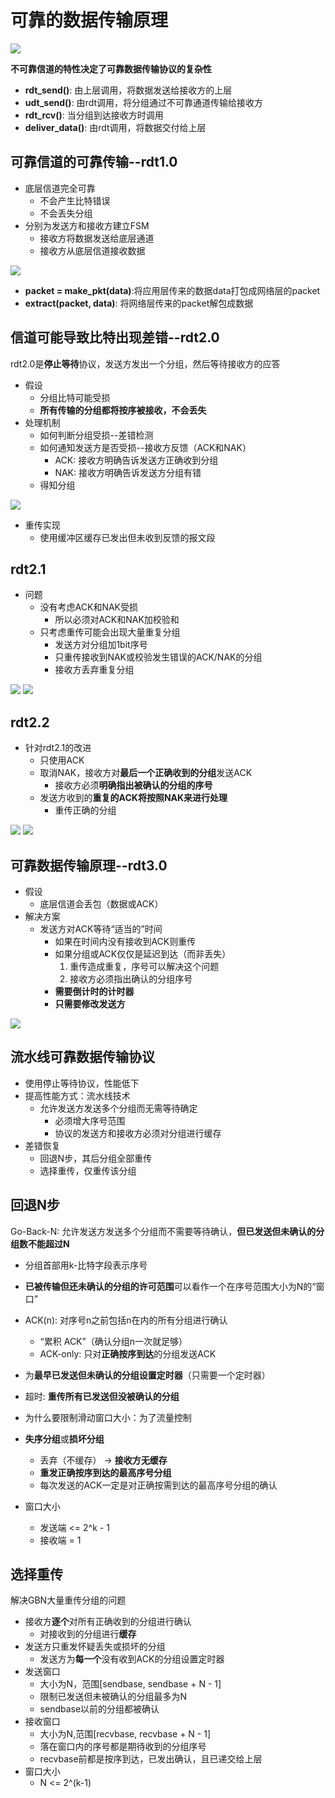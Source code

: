 <!--
 * @Descripttion: 
 * @version: 
 * @Author: WangQing
 * @email: 2749374330@qq.com
 * @Date: 2019-12-03 15:54:39
 * @LastEditors: WangQing
 * @LastEditTime: 2019-12-03 20:15:40
 -->
# 可靠的数据传输原理

![](images/2019-12-03-15-57-40.png)

**不可靠信道的特性决定了可靠数据传输协议的复杂性**

- **rdt_send()**: 由上层调用，将数据发送给接收方的上层
- **udt_send()**: 由rdt调用，将分组通过不可靠通道传输给接收方
- **rdt_rcv()**: 当分组到达接收方时调用
- **deliver_data()**: 由rdt调用，将数据交付给上层

## 可靠信道的可靠传输--rdt1.0

- 底层信道完全可靠
    - 不会产生比特错误
    - 不会丢失分组
- 分别为发送方和接收方建立FSM
    - 接收方将数据发送给底层通道
    - 接收方从底层信道接收数据

![](images/2019-12-03-16-13-59.png)

- **packet = make_pkt(data)**:将应用层传来的数据data打包成网络层的packet
- **extract(packet, data)**: 将网络层传来的packet解包成数据

## 信道可能导致比特出现差错--rdt2.0

rdt2.0是**停止等待**协议，发送方发出一个分组，然后等待接收方的应答

- 假设
    - 分组比特可能受损
    - **所有传输的分组都将按序被接收，不会丢失**
- 处理机制
    - 如何判断分组受损--差错检测
    - 如何通知发送方是否受损--接收方反馈（ACK和NAK）
        - ACK: 接收方明确告诉发送方正确收到分组
        - NAK: 接收方明确告诉发送方分组有错
    - 得知分组

![](images/2019-12-03-16-23-18.png)

- 重传实现
    - 使用缓冲区缓存已发出但未收到反馈的报文段



## rdt2.1

- 问题
    - 没有考虑ACK和NAK受损
        - 所以必须对ACK和NAK加校验和
    - 只考虑重传可能会出现大量重复分组
        - 发送方对分组加1bit序号
        - 只重传接收到NAK或校验发生错误的ACK/NAK的分组
        - 接收方丢弃重复分组

![](images/2019-12-03-16-33-33.png)
![](images/2019-12-03-16-33-46.png)

## rdt2.2

- 针对rdt2.1的改进
    - 只使用ACK
    - 取消NAK，接收方对**最后一个正确收到的分组**发送ACK
        - 接收方必须**明确指出被确认的分组的序号**
    - 发送方收到的**重复的ACK将按照NAK来进行处理**
        - 重传正确的分组

![](images/2019-12-03-16-39-22.png)
![](images/2019-12-03-16-40-04.png)

## 可靠数据传输原理--rdt3.0

- 假设
    - 底层信道会丢包（数据或ACK）
- 解决方案
    - 发送方对ACK等待“适当的”时间
        - 如果在时间内没有接收到ACK则重传
        - 如果分组或ACK仅仅是延迟到达（而非丢失）
            1. 重传造成重复，序号可以解决这个问题
            2. 接收方必须指出确认的分组序号
        - **需要倒计时的计时器**
        - **只需要修改发送方**

![](images/2019-12-03-16-46-50.png)


## 流水线可靠数据传输协议

- 使用停止等待协议，性能低下
- 提高性能方式：流水线技术
    - 允许发送方发送多个分组而无需等待确定
        - 必须增大序号范围
        - 协议的发送方和接收方必须对分组进行缓存
- 差错恢复
    - 回退N步，其后分组全部重传
    - 选择重传，仅重传该分组

## 回退N步

Go-Back-N: 允许发送方发送多个分组而不需要等待确认，**但已发送但未确认的分组数不能超过N**

- 分组首部用k-比特字段表示序号
- **已被传输但还未确认的分组的许可范围**可以看作一个在序号范围大小为N的“窗口”

- ACK(n): 对序号n之前包括n在内的所有分组进行确认 
     - “累积 ACK”（确认分组n一次就足够）
	 -  ACK-only: 只对**正确按序到达**的分组发送ACK
- 为**最早已发送但未确认的分组设置定时器**（只需要一个定时器）
- 超时: **重传所有已发送但没被确认的分组**
- 为什么要限制滑动窗口大小：为了流量控制

- **失序分组**或**损坏分组**
    - 丢弃（不缓存） -> **接收方无缓存**
    - **重发正确按序到达的最高序号分组**
    - 每次发送的ACK一定是对正确按需到达的最高序号分组的确认
- 窗口大小
    - 发送端 <= 2^k  - 1
    - 接收端 = 1

## 选择重传

解决GBN大量重传分组的问题

- 接收方**逐个**对所有正确收到的分组进行确认
    - 对接收到的分组进行**缓存**
- 发送方只重发怀疑丢失或损坏的分组
    - 发送方为**每一个**没有收到ACK的分组设置定时器
- 发送窗口
    - 大小为N，范围[sendbase, sendbase + N - 1]
    - 限制已发送但未被确认的分组最多为N
    - sendbase以前的分组都被确认
- 接收窗口
    - 大小为N,范围[recvbase, recvbase + N - 1]
    - 落在窗口内的序号都是期待收到的分组序号
    - recvbase前都是按序到达，已发出确认，且已递交给上层
- 窗口大小
    - N <= 2^(k-1)